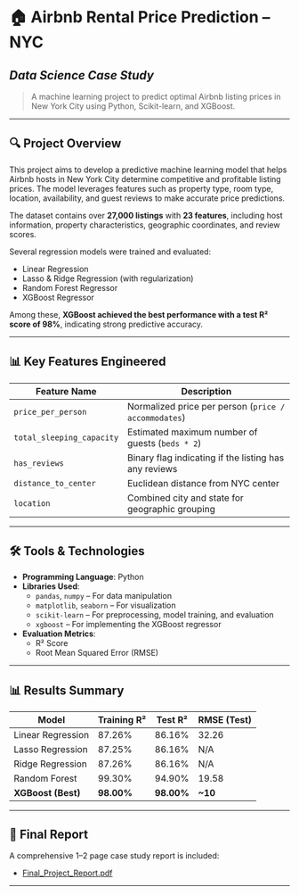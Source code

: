 # 🏠 Airbnb Rental Price Prediction – NYC  
## *Data Science Case Study*

> A machine learning project to predict optimal Airbnb listing prices in New York City using Python, Scikit-learn, and XGBoost.

---

## 🔍 Project Overview

This project aims to develop a predictive machine learning model that helps Airbnb hosts in New York City determine competitive and profitable listing prices. The model leverages features such as property type, room type, location, availability, and guest reviews to make accurate price predictions.

The dataset contains over **27,000 listings** with **23 features**, including host information, property characteristics, geographic coordinates, and review scores.

Several regression models were trained and evaluated:
- Linear Regression
- Lasso & Ridge Regression (with regularization)
- Random Forest Regressor
- XGBoost Regressor

Among these, **XGBoost achieved the best performance with a test R² score of 98%**, indicating strong predictive accuracy.

---

## 📊 Key Features Engineered

| Feature Name             | Description |
|--------------------------|-------------|
| `price_per_person`       | Normalized price per person (`price / accommodates`) |
| `total_sleeping_capacity`| Estimated maximum number of guests (`beds * 2`) |
| `has_reviews`            | Binary flag indicating if the listing has any reviews |
| `distance_to_center`     | Euclidean distance from NYC center |
| `location`               | Combined city and state for geographic grouping |

---

## 🛠️ Tools & Technologies

- **Programming Language**: Python
- **Libraries Used**:
  - `pandas`, `numpy` – For data manipulation
  - `matplotlib`, `seaborn` – For visualization
  - `scikit-learn` – For preprocessing, model training, and evaluation
  - `xgboost` – For implementing the XGBoost regressor
- **Evaluation Metrics**:
  - R² Score
  - Root Mean Squared Error (RMSE)


---

## 📊 Results Summary

| Model              | Training R² | Test R² | RMSE (Test) |
|--------------------|-------------|---------|-------------|
| Linear Regression  | 87.26%      | 86.16%  | 32.26       |
| Lasso Regression   | 87.25%      | 86.16%  | N/A         |
| Ridge Regression   | 87.26%      | 86.16%  | N/A         |
| Random Forest      | 99.30%      | 94.90%  | 19.58       |
| **XGBoost (Best)** | **98.00%**  | **98.00%** | **~10**    |

---

## 📄 Final Report

A comprehensive 1–2 page case study report is included:
- [Final_Project_Report.pdf](Final_Project_Report.pdf)

---

